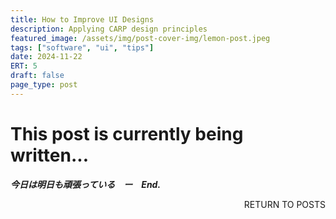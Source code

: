 ```yaml
---
title: How to Improve UI Designs
description: Applying CARP design principles
featured_image: /assets/img/post-cover-img/lemon-post.jpeg
tags: ["software", "ui", "tips"]
date: 2024-11-22
ERT: 5
draft: false
page_type: post
---
```


# This post is currently being written...

**_今日は明日も頑張っている　ー　End._**

<a href="/all-posts.html" class="btn btn-primary" style="float: right; margin-bottom: 20px; text-decoration: none;">RETURN TO POSTS</a>
